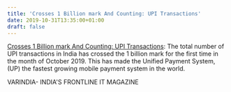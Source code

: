 ```yaml
---
title: 'Crosses 1 Billion mark And Counting: UPI Transactions'
date: 2019-10-31T13:35:00+01:00
draft: false
---
```


[Crosses 1 Billion mark And Counting: UPI Transactions](https://varindia.com/news/crosses-1-billion-mark-and-counting-upi-transactions#.XbrU-QuYAPo.blogger): The total number of UPI transactions in India has crossed the 1 billion mark for the first time in the month of October 2019. This has made the Unified Payment System, (UP) the fastest growing mobile payment system in the world.  
  
VARINDIA- INDIA'S FRONTLINE IT MAGAZINE